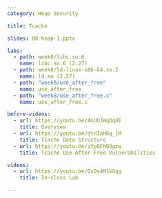 ```yaml
---
category: Heap Security

title: Tcache

slides: 08-heap-1.pptx

labs:
  - path: week8/libc.so.6
    name: libc.so.6 (2.27)
  - path: week8/ld-linux-x86-64.so.2
    name: ld.so (2.27)
  - path: "week8/use_after_free"
    name: use_after_free
  - path: "week8/use_after_free.c"
    name: use_after_free.c

before-videos:
  - url: https://youtu.be/AnUUJWqOqdE
    title: Overview
  - url: https://youtu.be/dtHIaH6q_1M
    title: Tcache Data Structure
  - url: https://youtu.be/iYpQFh08gzw
    title: Tcache Use After Free Vulnerabilities

videos:
  - url: https://youtu.be/QvQv4M1kGqg
    title: In-class Lab

---
```

